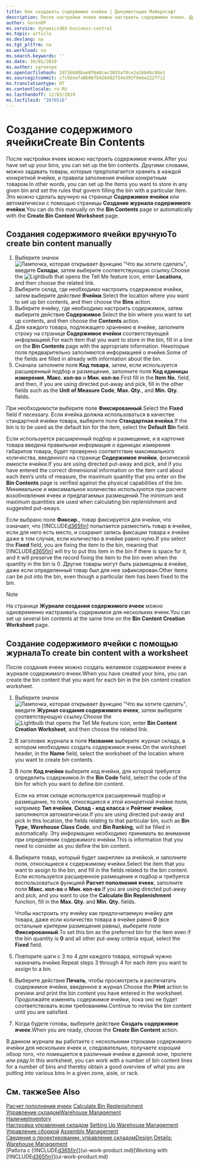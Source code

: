 ```yaml
---
title: Как создавать содержимое ячейки | Документация Майкрософт
description: После настройки ячеек можно настроить содержимое ячеек. Другими словами, можно задавать товары, которые предполагается хранить в каждой конкретной ячейке, и правила заполнения ячейки конкретным товаром.
author: SorenGP
ms.service: dynamics365-business-central
ms.topic: article
ms.devlang: na
ms.tgt_pltfrm: na
ms.workload: na
ms.search.keywords: ''
ms.date: 10/01/2019
ms.author: sgroespe
ms.openlocfilehash: 2d716040bae8f6e0cec3055af0ce2a26b6bc04e1
ms.sourcegitcommit: cfc92eefa8b06fb426482f54e393f0e6e222f712
ms.translationtype: HT
ms.contentlocale: ru-RU
ms.lasthandoff: 12/03/2019
ms.locfileid: "2876516"
---
```

# <a name="create-bin-contents"></a><span data-ttu-id="7754d-104">Создание содержимого ячейки</span><span class="sxs-lookup"><span data-stu-id="7754d-104">Create Bin Contents</span></span>
<span data-ttu-id="7754d-105">После настройки ячеек можно настроить содержимое ячеек.</span><span class="sxs-lookup"><span data-stu-id="7754d-105">After you have set up your bins, you can set up the bin contents.</span></span> <span data-ttu-id="7754d-106">Другими словами, можно задавать товары, которые предполагается хранить в каждой конкретной ячейке, и правила заполнения ячейки конкретным товаром.</span><span class="sxs-lookup"><span data-stu-id="7754d-106">In other words, you can set up the items you want to store in any given bin and set the rules that govern filling the bin with a particular item.</span></span> <span data-ttu-id="7754d-107">Это можно сделать вручную на странице **Содержимое ячейки** или автоматически с помощью страницы **Создание журнала содержимого ячейки**.</span><span class="sxs-lookup"><span data-stu-id="7754d-107">You can do this manually on the **Bin Contents** page or automatically with the **Create Bin Content Worksheet** page.</span></span>

## <a name="to-create-bin-content-manually"></a><span data-ttu-id="7754d-108">Создания содержимого ячейки вручную</span><span class="sxs-lookup"><span data-stu-id="7754d-108">To create bin content manually</span></span>  
1.  <span data-ttu-id="7754d-109">Выберите значок ![Лампочка, которая открывает функцию "Что вы хотите сделать"](media/ui-search/search_small.png "Что вы хотите сделать"), введите **Склады**, затем выберите соответствующую ссылку.</span><span class="sxs-lookup"><span data-stu-id="7754d-109">Choose the ![Lightbulb that opens the Tell Me feature](media/ui-search/search_small.png "Tell me what you want to do") icon, enter **Locations**, and then choose the related link.</span></span>  
2.  <span data-ttu-id="7754d-110">Выберите склад, где необходимо настроить содержимое ячейки, затем выберите действие **Ячейки**.</span><span class="sxs-lookup"><span data-stu-id="7754d-110">Select the location where you want to set up bin contents,  and then choose the **Bins** action.</span></span>  
3.  <span data-ttu-id="7754d-111">Выберите ячейку, где необходимо настроить содержимое, затем выберите действие **Содержимое**.</span><span class="sxs-lookup"><span data-stu-id="7754d-111">Select the bin where you want to set up contents, and then choose the **Contents** action.</span></span>  
4.  <span data-ttu-id="7754d-112">Для каждого товара, подлежащего хранению в ячейке, заполните строку на странице **Содержимое ячейки** соответствующей информацией.</span><span class="sxs-lookup"><span data-stu-id="7754d-112">For each item that you want to store in the bin, fill in a line on the **Bin Contents** page with the appropriate information.</span></span> <span data-ttu-id="7754d-113">Некоторые поля предварительно заполняются информацией о ячейке.</span><span class="sxs-lookup"><span data-stu-id="7754d-113">Some of the fields are filled in already with information about the bin.</span></span>  
5.  <span data-ttu-id="7754d-114">Сначала заполните поле **Код товара**, затем, если используется расширенный подбор и размещение, заполните поля **Код единицы измерения**, **Макс. кол-во** и **Мин. кол-во**.</span><span class="sxs-lookup"><span data-stu-id="7754d-114">First fill in the **Item No.** field, and then, if you are using directed put-away and pick, fill in the other fields such as the **Unit of Measure Code**, **Max. Qty.**, and **Min. Qty.** fields.</span></span>  

<span data-ttu-id="7754d-115">При необходимости выберите поле **Фиксированный**.</span><span class="sxs-lookup"><span data-stu-id="7754d-115">Select the **Fixed** field if necessary.</span></span> <span data-ttu-id="7754d-116">Если ячейка должна использоваться в качестве стандартной ячейки товара, выберите поле **Стандартная ячейка**.</span><span class="sxs-lookup"><span data-stu-id="7754d-116">If the bin is to be used as the default bin for the item, select the **Default Bin** field.</span></span>  

<span data-ttu-id="7754d-117">Если используется расширенный подбор и размещение, и в карточке товара введена правильная информация о единицах измерения габаритов товара, будет проверено соответствие максимального количества, введенного на странице **Содержимое ячейки**, физической емкости ячейки.</span><span class="sxs-lookup"><span data-stu-id="7754d-117">If you are using directed put-away and pick, and if you have entered the correct dimensional information on the item card about each item’s units of measure, the maximum quantity that you enter on the **Bin Contents** page is verified against the physical capabilities of the bin.</span></span> <span data-ttu-id="7754d-118">Минимальное и максимальное количество используются при расчете возобновления ячеек и предлагаемых размещений.</span><span class="sxs-lookup"><span data-stu-id="7754d-118">The minimum and maximum quantities are used when calculating bin replenishment and suggested put-aways.</span></span>  

<span data-ttu-id="7754d-119">Если выбрано поле **Фиксир.**, товар фиксируется для ячейки, что означает, что [!INCLUDE[d365fin](includes/d365fin_md.md)] попытается разместить товар в ячейке, если для него есть место, и сохранит запись фиксации товара к ячейке даже в том случае, если количество в ячейке равно нулю.</span><span class="sxs-lookup"><span data-stu-id="7754d-119">If you select the **Fixed** field, you are fixing the item to the bin, meaning that [!INCLUDE[d365fin](includes/d365fin_md.md)] will try to put this item in the bin if there is space for it, and it will preserve the record fixing the item to the bin even when the quantity in the bin is 0.</span></span> <span data-ttu-id="7754d-120">Другие товары могут быть размещены в ячейке, даже если определенный товар был для нее зафиксирован.</span><span class="sxs-lookup"><span data-stu-id="7754d-120">Other items can be put into the bin, even though a particular item has been fixed to the bin.</span></span>  

> [!NOTE]  
>  <span data-ttu-id="7754d-121">На странице **Журнале создания содержимого ячеек** можно одновременно настраивать содержимое для нескольких ячеек.</span><span class="sxs-lookup"><span data-stu-id="7754d-121">You can set up several bin contents at the same time on the **Bin Content Creation Worksheet** page.</span></span>  

## <a name="to-create-bin-content-with-a-worksheet"></a><span data-ttu-id="7754d-122">Создание содержимого ячейки с помощью журнала</span><span class="sxs-lookup"><span data-stu-id="7754d-122">To create bin content with a worksheet</span></span>  
<span data-ttu-id="7754d-123">После создания ячеек можно создать желаемое содержимое ячеек в журнале содержимого ячеек.</span><span class="sxs-lookup"><span data-stu-id="7754d-123">When you have created your bins, you can create the bin content that you want for each bin in the bin content creation worksheet.</span></span>

1.  <span data-ttu-id="7754d-124">Выберите значок ![Лампочка, которая открывает функцию "Что вы хотите сделать"](media/ui-search/search_small.png "Что вы хотите сделать"), введите **Журнал создания содержимого ячеек**, затем выберите соответствующую ссылку.</span><span class="sxs-lookup"><span data-stu-id="7754d-124">Choose the ![Lightbulb that opens the Tell Me feature](media/ui-search/search_small.png "Tell me what you want to do") icon, enter **Bin Content Creation Worksheet**, and then choose the related link.</span></span>  
2.  <span data-ttu-id="7754d-125">В заголовке журнала в поле **Название** выберите журнал склада, в котором необходимо создать содержимое ячеек.</span><span class="sxs-lookup"><span data-stu-id="7754d-125">On the worksheet header, in the **Name** field, select the worksheet of the location where you want to create bin contents.</span></span>  
3.  <span data-ttu-id="7754d-126">В поле **Код ячейки** выберите код ячейки, для которой требуется определить содержимое.</span><span class="sxs-lookup"><span data-stu-id="7754d-126">In the **Bin Code** field, select the code of the bin for which you want to define bin content.</span></span>   

    <span data-ttu-id="7754d-127">Если на этом складе используется расширенный подбор и размещение, то поля, относящиеся к этой конкретной ячейке поля, например **Тип ячейки**, **Склад - код класса** и **Рейтинг ячейки**, заполняются автоматически.</span><span class="sxs-lookup"><span data-stu-id="7754d-127">If you are using directed put-away and pick in this location, the fields relating to that particular bin, such as **Bin Type**, **Warehouse Class Code**, and **Bin Ranking**, will be filled in automatically.</span></span> <span data-ttu-id="7754d-128">Эту информацию необходимо принимать во внимание при определении содержимого ячейки.</span><span class="sxs-lookup"><span data-stu-id="7754d-128">This is information that you need to consider as you define the bin content.</span></span>  
4.  <span data-ttu-id="7754d-129">Выберите товар, который будет закреплен за ячейкой, и заполните поля, относящиеся к содержимому ячейки.</span><span class="sxs-lookup"><span data-stu-id="7754d-129">Select the item that you want to assign to the bin, and fill in the fields related to the bin content.</span></span> <span data-ttu-id="7754d-130">Если используется расширенное размещение и подбор и требуется воспользоваться функцией **Расчет пополнения ячеек**, заполните поля **Макс. кол-во** и **Мин. кол-во**.</span><span class="sxs-lookup"><span data-stu-id="7754d-130">If you are using directed put-away and pick, and you want to use the **Calculate Bin Replenishment** function, fill in the **Max. Qty.** and **Min. Qty.** fields.</span></span>  

    <span data-ttu-id="7754d-131">Чтобы настроить эту ячейку как предпочитаемую ячейку для товара, даже если количество товара в ячейке равно **0** (все остальные критерии размещения равны), выберите поле **Фиксированный**.</span><span class="sxs-lookup"><span data-stu-id="7754d-131">To set this bin as the preferred bin for the item even if the bin quantity is **0** and all other put-away criteria equal, select the **Fixed** field.</span></span>  
5.  <span data-ttu-id="7754d-132">Повторите шаги с 3 по 4 для каждого товара, который нужно назначить ячейке.</span><span class="sxs-lookup"><span data-stu-id="7754d-132">Repeat steps 3 through 4 for each item you want to assign to a bin.</span></span>  
6.  <span data-ttu-id="7754d-133">Выберите действие **Печать**, чтобы просмотреть и распечатать содержимое ячейки, введенное в журнал.</span><span class="sxs-lookup"><span data-stu-id="7754d-133">Choose the **Print** action to preview and print the bin content you have entered in the worksheet.</span></span> <span data-ttu-id="7754d-134">Продолжайте изменять содержимое ячейки, пока оно не будет соответствовать всем требованиям.</span><span class="sxs-lookup"><span data-stu-id="7754d-134">Continue to revise the bin content until you are satisfied.</span></span>  
7.  <span data-ttu-id="7754d-135">Когда будете готовы, выберите действие **Создать содержимое ячеек**.</span><span class="sxs-lookup"><span data-stu-id="7754d-135">When you are ready, choose the **Create Bin Content** action.</span></span>  

<span data-ttu-id="7754d-136">В данном журнале вы работаете с несколькими строками содержимого ячейки для нескольких ячеек и, следовательно, получаете хороший обзор того, что помещается в различные ячейки в данной зоне, пролете или ряду.</span><span class="sxs-lookup"><span data-stu-id="7754d-136">In this worksheet, you can work with a number of bin content lines for a number of bins and thereby obtain a good overview of what you are putting into various bins in a given zone, aisle, or rack.</span></span>  

## <a name="see-also"></a><span data-ttu-id="7754d-137">См. также</span><span class="sxs-lookup"><span data-stu-id="7754d-137">See Also</span></span>
<span data-ttu-id="7754d-138">[Расчет пополнения ячеек](warehouse-how-to-calculate-bin-replenishment.md)  </span><span class="sxs-lookup"><span data-stu-id="7754d-138">[Calculate Bin Replenishment](warehouse-how-to-calculate-bin-replenishment.md)  </span></span>  
[<span data-ttu-id="7754d-139">Управление складом</span><span class="sxs-lookup"><span data-stu-id="7754d-139">Warehouse Management</span></span>](warehouse-manage-warehouse.md)  
[<span data-ttu-id="7754d-140">Наличие</span><span class="sxs-lookup"><span data-stu-id="7754d-140">Inventory</span></span>](inventory-manage-inventory.md)  
<span data-ttu-id="7754d-141">[Настройка управления складом](warehouse-setup-warehouse.md)   </span><span class="sxs-lookup"><span data-stu-id="7754d-141">[Setting Up Warehouse Management](warehouse-setup-warehouse.md)   </span></span>  
<span data-ttu-id="7754d-142">[Управление сборкой](assembly-assemble-items.md)  </span><span class="sxs-lookup"><span data-stu-id="7754d-142">[Assembly Management](assembly-assemble-items.md)  </span></span>  
[<span data-ttu-id="7754d-143">Сведения о проектировании: управление складом</span><span class="sxs-lookup"><span data-stu-id="7754d-143">Design Details: Warehouse Management</span></span>](design-details-warehouse-management.md)  
<span data-ttu-id="7754d-144">[Работа с [!INCLUDE[d365fin](includes/d365fin_md.md)]](ui-work-product.md)</span><span class="sxs-lookup"><span data-stu-id="7754d-144">[Working with [!INCLUDE[d365fin](includes/d365fin_md.md)]](ui-work-product.md)</span></span>
